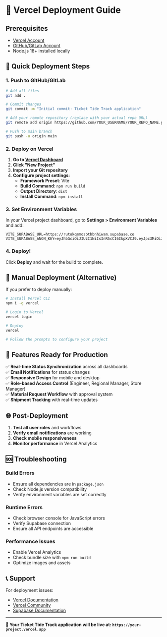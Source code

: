 # 🚀 Vercel Deployment Guide

## Prerequisites
- [Vercel Account](https://vercel.com/signup)
- [GitHub/GitLab Account](https://github.com)
- Node.js 18+ installed locally

## 🎯 Quick Deployment Steps

### 1. **Push to GitHub/GitLab**

```bash
# Add all files
git add .

# Commit changes
git commit -m "Initial commit: Ticket Tide Track application"

# Add your remote repository (replace with your actual repo URL)
git remote add origin https://github.com/YOUR_USERNAME/YOUR_REPO_NAME.git

# Push to main branch
git push -u origin main
```

### 2. **Deploy on Vercel**

1. **Go to [Vercel Dashboard](https://vercel.com/dashboard)**
2. **Click "New Project"**
3. **Import your Git repository**
4. **Configure project settings:**
   - **Framework Preset**: Vite
   - **Build Command**: `npm run build`
   - **Output Directory**: `dist`
   - **Install Command**: `npm install`

### 3. **Set Environment Variables**

In your Vercel project dashboard, go to **Settings > Environment Variables** and add:

```
VITE_SUPABASE_URL=https://rutokqmmosbthbnhiwam.supabase.co
VITE_SUPABASE_ANON_KEY=eyJhbGciOiJIUzI1NiIsInR5cCI6IkpXVCJ9.eyJpc3MiOiJzdXBhYmFzZSIsInJlZiI6InJ1dG9rcW1tb3NidGhibmhpd2FtIiwicm9sZSI6ImFub24iLCJpYXQiOjE3NTQ5OTg2OTQsImV4cCI6MjA3MDU3NDY5NH0.hVyLYIjI0s2IZ_mRCDLCmNVzf1OntiFF_qW5nsRTO3M
```

### 4. **Deploy!**

Click **Deploy** and wait for the build to complete.

## 🔧 **Manual Deployment (Alternative)**

If you prefer to deploy manually:

```bash
# Install Vercel CLI
npm i -g vercel

# Login to Vercel
vercel login

# Deploy
vercel

# Follow the prompts to configure your project
```

## 📱 **Features Ready for Production**

✅ **Real-time Status Synchronization** across all dashboards  
✅ **Email Notifications** for status changes  
✅ **Responsive Design** for mobile and desktop  
✅ **Role-based Access Control** (Engineer, Regional Manager, Store Manager)  
✅ **Material Request Workflow** with approval system  
✅ **Shipment Tracking** with real-time updates  

## 🌐 **Post-Deployment**

1. **Test all user roles** and workflows
2. **Verify email notifications** are working
3. **Check mobile responsiveness**
4. **Monitor performance** in Vercel Analytics

## 🆘 **Troubleshooting**

### Build Errors
- Ensure all dependencies are in `package.json`
- Check Node.js version compatibility
- Verify environment variables are set correctly

### Runtime Errors
- Check browser console for JavaScript errors
- Verify Supabase connection
- Ensure all API endpoints are accessible

### Performance Issues
- Enable Vercel Analytics
- Check bundle size with `npm run build`
- Optimize images and assets

## 📞 **Support**

For deployment issues:
- [Vercel Documentation](https://vercel.com/docs)
- [Vercel Community](https://github.com/vercel/vercel/discussions)
- [Supabase Documentation](https://supabase.com/docs)

---

**🎉 Your Ticket Tide Track application will be live at: `https://your-project.vercel.app`**
